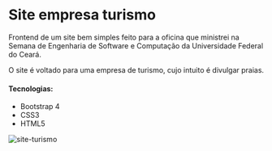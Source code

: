 # Site empresa turismo

<p>Frontend de um site bem simples feito para a oficina que ministrei na Semana de Engenharia de Software e Computação da Universidade Federal do Ceará.</>

<p> O site é voltado para uma empresa de turismo, cujo intuito é divulgar praias.</p>

<h4>Tecnologias:</h4>
<ul>
  <li>Bootstrap 4</li>
  <li>CSS3</li>
  <li>HTML5</li>
</ul>

![site-turismo](https://user-images.githubusercontent.com/44175992/85361239-c137d080-b4f1-11ea-99ef-0cf9de823130.gif)
